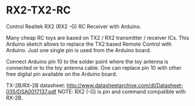 RX2-TX2-RC
==========

Control Realtek RX2 (RX2 -G) RC Receiver with Arduino.

Many cheap RC toys are based on TX2 / RX2 transmitter / receiver ICs.
This Arduino sketch allows to replace the TX2 based Remote Control with Arduino.
Just one single pin is used from the Arduino board.

Connect Arduino pin 10 to the solder point where the toy antenna is connected or to the toy antenna cable.
One can replace pin 10 with other free digital pin available on the Arduino board.

TX-2B/RX-2B datasheet: http://www.datasheetarchive.com/dl/Datasheet-035/DSA0017137.pdf
NOTE: RX2 (-G) is pin and command compatible with RX-2B.
